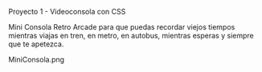 Proyecto 1 - Videoconsola con CSS

Mini Consola Retro Arcade para que puedas recordar viejos tiempos mientras viajas en tren, en metro, en autobus, mientras esperas y siempre que te apetezca.



MiniConsola.png